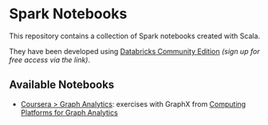 # Spark Notebooks
This repository contains a collection of Spark notebooks created with Scala.

They have been developed using [Databricks Community Edition](https://databricks.com/blog/2016/02/17/introducing-databricks-community-edition-apache-spark-for-all.html) _(sign up for free access via the link)_.

## Available Notebooks
* [Coursera > Graph Analytics](https://github.com/dennyglee/databricks/tree/master/notebooks/Users/denny%40databricks.com/adam): exercises with GraphX from [Computing Platforms for Graph Analytics](https://www.coursera.org/learn/graph-analytics/home/week/4)

